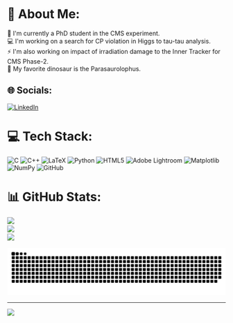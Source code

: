 # 🐧 About Me:
🔭 I'm currently a PhD student in the CMS experiment.<br>💻  I'm working on a search for CP violation in Higgs to tau-tau analysis.<br>⚡️ I'm also working on impact of irradiation damage to the Inner Tracker for CMS Phase-2.<br>🦕 My favorite dinosaur is the Parasaurolophus.


## 🌐 Socials:
[![LinkedIn](https://img.shields.io/badge/LinkedIn-%230077B5.svg?logo=linkedin&logoColor=white)](https://linkedin.com/in/Océane-Poncet)


# 💻 Tech Stack:
![C](https://img.shields.io/badge/c-%2300599C.svg?style=plastic&logo=c&logoColor=white) ![C++](https://img.shields.io/badge/c++-%2300599C.svg?style=plastic&logo=c%2B%2B&logoColor=white) ![LaTeX](https://img.shields.io/badge/latex-%23008080.svg?style=plastic&logo=latex&logoColor=white) ![Python](https://img.shields.io/badge/python-3670A0?style=plastic&logo=python&logoColor=ffdd54) ![HTML5](https://img.shields.io/badge/html5-%23E34F26.svg?style=plastic&logo=html5&logoColor=white) ![Adobe Lightroom](https://img.shields.io/badge/Adobe%20Lightroom-31A8FF.svg?style=plastic&logo=Adobe%20Lightroom&logoColor=white) ![Matplotlib](https://img.shields.io/badge/Matplotlib-%23ffffff.svg?style=plastic&logo=Matplotlib&logoColor=black) ![NumPy](https://img.shields.io/badge/numpy-%23013243.svg?style=plastic&logo=numpy&logoColor=white) ![GitHub](https://img.shields.io/badge/github-%23121011.svg?style=plastic&logo=github&logoColor=white)
# 📊 GitHub Stats:
![](https://github-readme-stats.vercel.app/api?username=oponcet&theme=dark&hide_border=false&include_all_commits=true&count_private=true)<br/>
![](https://github-readme-streak-stats.herokuapp.com/?user=oponcet&theme=dark&hide_border=false)<br/>
![](https://github-readme-stats.vercel.app/api/top-langs/?username=oponcet&theme=dark&hide_border=false&include_all_commits=true&count_private=true&layout=compact)

<!-- Proudly created with GPRM ( https://gprm.itsvg.in ) -->

<picture>
  <source media="(prefers-color-scheme: light)" srcset="https://raw.githubusercontent.com/oponcet/oponcet/output/github-snake-dark.svg" />
  <img alt="github-snake" src="https://raw.githubusercontent.com/oponcet/oponcet/output/github-snake.svg" />
</picture>

---
[![](https://visitcount.itsvg.in/api?id=oponcet&icon=0&color=0)](https://visitcount.itsvg.in)
